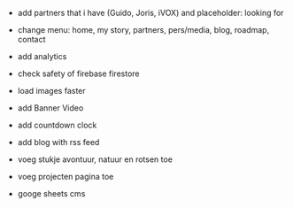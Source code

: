 - add partners that i have (Guido, Joris, iVOX) and placeholder: looking for
- change menu: home, my story, partners, pers/media, blog, roadmap, contact
- add analytics
- check safety of firebase firestore
- load images faster

- add Banner Video
- add countdown clock
- add blog with rss feed
- voeg stukje avontuur, natuur en rotsen toe
- voeg projecten pagina toe
- googe sheets cms